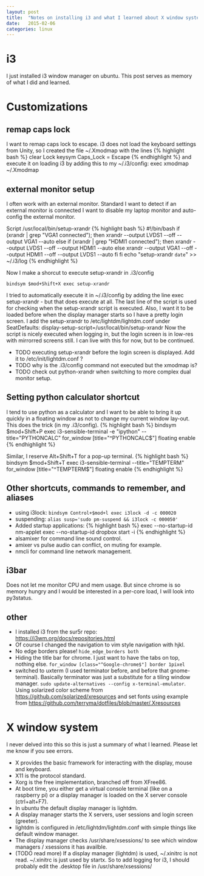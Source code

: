 ```yaml
---
layout: post
title:  "Notes on installing i3 and what I learned about X window system"
date:   2015-02-06
categories: linux
---
```


# i3

I just installed i3 window manager on ubuntu. This post serves as memory of what I did and learned.

# Customizations

## remap caps lock

I want to remap caps lock to escape.
i3 does not load the keyboard settings from Unity, so I created the file ~/.Xmodmap with the lines
{% highlight bash %}
clear Lock
keysym Caps_Lock = Escape
{% endhighlight %}
and execute it on loading i3 by adding this to my ~/.i3/config:
exec xmodmap ~/.Xmodmap

## external monitor setup

I often work with an external monitor.
Standard I want to detect if an external monitor is connected I want to disable my laptop monitor and auto-config the external monitor.

Script /usr/local/bin/setup-xrandr
{% highlight bash %}
#!/bin/bash
if (xrandr | grep "VGA1 connected"); then
    xrandr --output LVDS1 --off --output VGA1 --auto
else
    if (xrandr | grep "HDMI1 connected"); then
        xrandr --output LVDS1 --off --output HDMI1 --auto
    else
        xrandr --output VGA1 --off --output HDMI1 --off --output LVDS1 --auto
    fi
fi
echo "setup-xrandr `date`" >> ~/.i3/log
{% endhighlight %}

Now I make a shorcut to execute setup-xrandr in .i3/config

```
bindsym $mod+Shift+X exec setup-xrandr
```

I tried to automatically execute it in ~/.i3/config by adding the line exec setup-xrandr - but that does execute at all.
The last line of the script is used for checking when the setup-xrandr script is executed.
Also, I want it to be loaded before when the display manager starts so I have a pretty login screen.
I add the setup-xrandr to /etc/lightdm/lightdm.conf under SeatDefaults:
display-setup-script=/usr/local/bin/setup-xrandr
Now the script is nicely executed when logging in, but the login screen is in low-res with mirrorred screens still.
I can live with this for now, but to be continued.

+ TODO executing setup-xrandr before the login screen is displayed. Add it to /etc/init/lightdm.conf ?
+ TODO why is the .i3/config command not executed but the xmodmap is?
+ TODO check out python-xrandr when switching to more complex dual monitor setup.

## Setting python calculator shortcut
I tend to use python as a calculator and I want to be able to bring it up quickly in a floating window as not to change my current window lay-out.
This does the trick (in my .i3/config).
{% highlight bash %}
bindsym $mod+Shift+P exec i3-sensible-terminal -e "ipython" --title="PYTHONCALC"
for_window [title="^PYTHONCALC$"] floating enable
{% endhighlight %}

Similar, I reserve Alt+Shift+T for a pop-up terminal.
{% highlight bash %}
bindsym $mod+Shift+T exec i3-sensible-terminal --title="TEMPTERM"
for_window [title="^TEMPTERM$"] floating enable
{% endhighlight %}

## Other shortcuts, commands to remember, and aliases

+ using i3lock: ```bindsym Control+$mod+l exec i3lock -d -c 000020```
+ suspending: ```alias susp='sudo pm-suspend && i3lock -c 000050'```
+ Added startup applications:
{% highlight bash %}
    exec --no-startup-id nm-applet
    exec --no-startup-id dropbox start -i
{% endhighlight %}
+ alsamixer for command line sound control.
+ amixer vs pulse audio can conflict, on muting for example.
+ nmcli for command line network management.

## i3bar
Does not let me monitor CPU and mem usage.
But since chrome is so memory hungry and I would be interested in a per-core load, I will look into py3status.

## other

+ I installed i3 from the sur5r repo: https://i3wm.org/docs/repositories.html
+ Of course I changed the navigation to vim style navigation with hjkl.
+ No edge borders please! ```hide_edge_borders both```
+ Hiding the title bar for chrome. I just want to have the tabs on top, nothing else. ```for_window [class="^Google-chrome$"] border 1pixel```
+ switched to uxterm (I used terminator before, and before that gnome-terminal). Basically terminator was just a substitute for a tiling window manager. ```sudo update-alternatives --config x-terminal-emulator```. Using solarized color scheme from https://github.com/solarized/xresources and set fonts using example from https://github.com/terryma/dotfiles/blob/master/.Xresources

# X window system
I never delved into this so this is just a summary of what I learned. Please let me know if you see errors.

+ X provides the basic framework for interacting with the display, mouse and keyboard.
+ X11 is the protocol standard.
+ Xorg is the free implementation, branched off from XFree86.
+ At boot time, you either get a virtual console terminal (like on a raspberry pi) or a display manager is loaded on the X server console (ctrl+alt+F7).
+ In ubuntu the default display manager is lightdm.
+ A display manager starts the X servers, user sessions and login screen (greeter).
+ lightdm is configured in /etc/lightdm/lightdm.conf with simple things like default window manager.
+ The display manager checks /usr/share/xsessions/ to see which window managers / xsessions it has availble.
+ (TODO read more) If a display manager (lightdm) is used, ~/.xinitrc is not read. ~/.xinitrc is just used by startx. So to add logging for i3, I should probably edit the .desktop file in /usr/share/xsessions/

